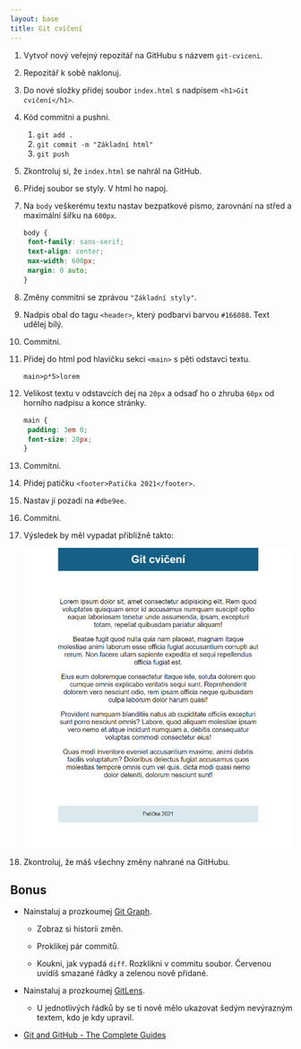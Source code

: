 ```yaml
---
layout: base
title: Git cvičení
---
```


1. Vytvoř nový veřejný repozitář na GitHubu s názvem `git-cviceni`.

1. Repozitář k sobě naklonuj.

1. Do nové složky přidej soubor `index.html` s nadpisem `<h1>Git cvičení</h1>`.

1. Kód commitni a pushni.

   1. `git add .`
   1. `git commit -m "Základní html"`
   1. `git push`

1. Zkontroluj si, že `index.html` se nahrál na GitHub.

1. Přidej soubor se styly. V html ho napoj.

1. Na `body` veškerému textu nastav bezpatkové písmo, zarovnání na střed a maximální šířku na `600px`.

   ```css
   body {
   	font-family: sans-serif;
   	text-align: center;
   	max-width: 600px;
   	margin: 0 auto;
   }
   ```

1. Změny commitni se zprávou `"Základní styly"`.

1. Nadpis obal do tagu `<header>`, který podbarvi barvou `#166088`. Text udělej bílý.

1. Commitni.

1. Přidej do html pod hlavičku sekci `<main>` s pěti odstavci textu.

   ```
   main>p*5>lorem
   ```

1. Velikost textu v odstavcích dej na `20px` a odsaď ho o zhruba `60px` od horního nadpisu a konce stránky.

   ```css
   main {
   	padding: 3em 0;
   	font-size: 20px;
   }
   ```

1. Commitni.

1. Přidej patičku `<footer>Patička 2021</footer>`.

1. Nastav jí pozadí na `#dbe9ee`.

1. Commitni.

1. Výsledek by měl vypadat přibližně takto:

   ![výsledek](static/screenshots/git-vysledek.png)

1. Zkontroluj, že máš všechny změny nahrané na GitHubu.

## Bonus

- Nainstaluj a prozkoumej [Git Graph](https://marketplace.visualstudio.com/items?itemName=mhutchie.git-graph).

  - Zobraz si historii změn.

  - Proklikej pár commitů.

  - Koukni, jak vypadá `diff`. Rozklikni v commitu soubor. Červenou uvidíš smazané řádky a zelenou nově přidané.

- Nainstaluj a prozkoumej [GitLens](https://marketplace.visualstudio.com/items?itemName=eamodio.gitlens).

  - U jednotlivých řádků by se ti nově mělo ukazovat šedým nevýrazným textem, kdo je kdy upravil.

- [Git and GitHub - The Complete Guides](https://dev.to/ifierygod/git-and-github-the-complete-guides-chapter-1-23cp)

